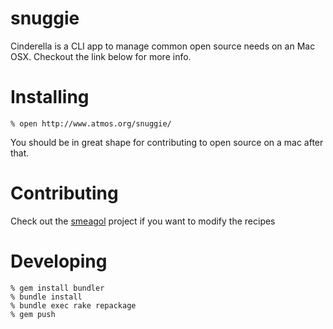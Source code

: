 snuggie
==========

Cinderella is a CLI app to manage common open source needs on an Mac
OSX. Checkout the link below for more info.

Installing
==========

    % open http://www.atmos.org/snuggie/

You should be in great shape for contributing to open source on a mac after that.

Contributing
============

Check out the [smeagol][smeagol] project if you want to modify the recipes

Developing
==========
    % gem install bundler
    % bundle install
    % bundle exec rake repackage
    % gem push

[smeagol]: http://github.com/atmos/smeagol
